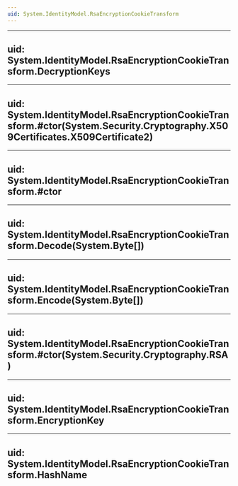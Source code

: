 ```yaml
---
uid: System.IdentityModel.RsaEncryptionCookieTransform
---
```


---
uid: System.IdentityModel.RsaEncryptionCookieTransform.DecryptionKeys
---

---
uid: System.IdentityModel.RsaEncryptionCookieTransform.#ctor(System.Security.Cryptography.X509Certificates.X509Certificate2)
---

---
uid: System.IdentityModel.RsaEncryptionCookieTransform.#ctor
---

---
uid: System.IdentityModel.RsaEncryptionCookieTransform.Decode(System.Byte[])
---

---
uid: System.IdentityModel.RsaEncryptionCookieTransform.Encode(System.Byte[])
---

---
uid: System.IdentityModel.RsaEncryptionCookieTransform.#ctor(System.Security.Cryptography.RSA)
---

---
uid: System.IdentityModel.RsaEncryptionCookieTransform.EncryptionKey
---

---
uid: System.IdentityModel.RsaEncryptionCookieTransform.HashName
---
